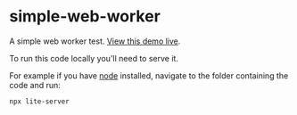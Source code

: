 # simple-web-worker

A simple web worker test. [View this demo live](https://mdn.github.io/dom-examples/web-workers/simple-web-worker/).

To run this code locally you'll need to serve it.

For example if you have [node](https://nodejs.org/) installed, navigate to the folder containing the code and run:

`npx lite-server`
